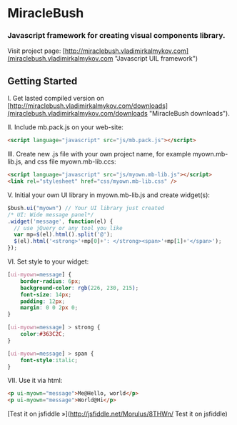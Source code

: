 MiracleBush
====

### Javascript framework for creating visual components library.

Visit project page: [http://miraclebush.vladimirkalmykov.com](miraclebush.vladimirkalmykov.com "Javascript UIL framework")

## Getting Started

I. Get lasted compiled version on  [http://miraclebush.vladimirkalmykov.com/downloads](miraclebush.vladimirkalmykov.com/downloads "MiracleBush downloads").

II. Include mb.pack.js on your web-site:
```html
<script language="javascript" src="js/mb.pack.js"></script>
```
III. Create new .js file with your own project name, for example myown.mb-lib.js, and css file myown.mb-lib.ccs:

```html
<script language="javascript" src="js/myown.mb-lib.js"></script>
<link rel="stylesheet" href="css/myown.mb-lib.css" />
```

V. Initial your own UI library in myown.mb-lib.js and create widget(s):
```javascript
$bush.ui("myown") // Your UI library just created
/* UI: Wide message panel*/
.widget('message', function(el) {
  // use jQuery or any tool you like
  var mp=$(el).html().split('@');
  $(el).html('<strong>'+mp[0]+': </strong><span>'+mp[1]+'</span>');
});
```
VI. Set style to your widget:
```css
[ui-myown=message] {
    border-radius: 6px;
    background-color: rgb(226, 230, 215);
    font-size: 14px;
    padding: 12px;
    margin: 0 0 2px 0;
}

[ui-myown=message] > strong {
    color:#363C2C;
}

[ui-myown=message] > span {
    font-style:italic;   
}
```
VII. Use it via html:
```html
<p ui-myown="message">Me@Hello, world</p>
<p ui-myown="message">World@Hi</p>
```
[Test it on jsfiddle »](http://jsfiddle.net/Morulus/8THWn/ Test it on jsfiddle)
